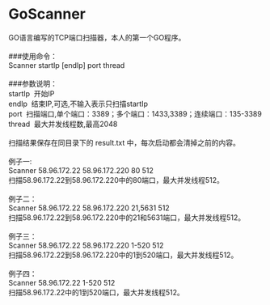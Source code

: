 GoScanner
=========

GO语言编写的TCP端口扫描器，本人的第一个GO程序。<br />
<br />
###使用命令：<br />
Scanner startIp [endIp] port thread<br />
<br />
###参数说明：<br />
startIp &nbsp;开始IP<br />
endIp &nbsp;结束IP,可选,不输入表示只扫描startIp<br />
port &nbsp;扫描端口,单个端口：3389；多个端口：1433,3389；连续端口：135-3389<br />
thread &nbsp;最大并发线程数,最高2048<br />
<br />
扫描结果保存在同目录下的 result.txt 中，每次启动都会清掉之前的内容。<br />
<br />
例子一:&nbsp;<br />
Scanner 58.96.172.22 58.96.172.220 80 512<br />
扫描58.96.172.22到58.96.172.220中的80端口，最大并发线程512。<br />
<br />
例子二：&nbsp;<br />
Scanner 58.96.172.22 58.96.172.220 21,5631 512<br />
扫描58.96.172.22到58.96.172.220中的21和5631端口，最大并发线程512。<br />
<br />
例子三：&nbsp;<br />
Scanner 58.96.172.22 58.96.172.220 1-520 512<br />
扫描58.96.172.22到58.96.172.220中的1到520端口，最大并发线程512。<br />
<br />
例子四：&nbsp;<br />
Scanner 58.96.172.22 1-520 512<br />
扫描58.96.172.22中的1到520端口，最大并发线程512。
